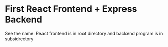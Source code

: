 # First React Frontend + Express Backend
 See the name: React frontend is in root directory and backend program is in subsidrectory
